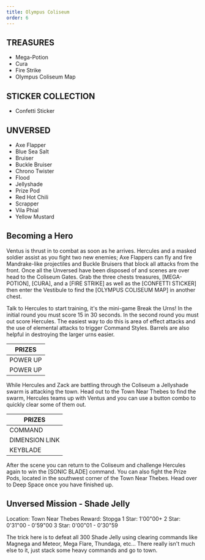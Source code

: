 ```yaml
---
title: Olympus Coliseum
order: 6
---
```



##         TREASURES ##

*  Mega-Potion
*  Cura
*  Fire Strike
*  Olympus Coliseum Map

##         STICKER COLLECTION ##

*  Confetti Sticker

##         UNVERSED ##

* Axe Flapper
* Blue Sea Salt
* Bruiser
* Buckle Bruiser
* Chrono Twister
* Flood
* Jellyshade
* Prize Pod
* Red Hot Chili
* Scrapper
* Vila Phial
* Yellow Mustard

## Becoming a Hero ##

Ventus is thrust in to combat as soon as he arrives. Hercules and a masked
soldier assist as you fight two new enemies; Axe Flappers can fly and fire
Mandrake-like projectiles and Buckle Bruisers that block all attacks from the
front. Once all the Unversed have been disposed of and scenes are over head to
the Coliseum Gates. Grab the three chests treasures, [MEGA-POTION], [CURA], and
a [FIRE STRIKE] as well as the [CONFETTI STICKER] then enter the Vestibule to
find the [OLYMPUS COLISEUM MAP] in another chest.

Talk to Hercules to start training, it's the mini-game Break the Urns! In the
initial round you must score 15 in 30 seconds. In the second round you must out
score Hercules. The easiest way to do this is area of effect attacks and the
use of elemental attacks to trigger Command Styles. Barrels are also helpful in
destroying the larger urns easier.


|                     PRIZES                    |
|-----------------------------------------------|
| POWER UP       | Maximum HP Up                |
| POWER UP       | Deck Capacity +1             |



While Hercules and Zack are battling through the Coliseum a Jellyshade swarm
is attacking the town. Head out to the Town Near Thebes to find the swarm,
Hercules teams up with Ventus and you can use a button combo to quickly clear
some of them out.



|                     PRIZES                    |
|-----------------------------------------------|
| COMMAND        | Air Slide                    |
| DIMENSION LINK | Zack                         |
| KEYBLADE       | Mark of a Hero               |


After the scene you can return to the Coliseum and challenge Hercules again
to win the [SONIC BLADE] command. You can also fight the Prize Pods, located in
the southwest corner of the Town Near Thebes. Head over to Deep Space once you
have finished up.

## Unversed Mission - Shade Jelly ##

Location: Town Near Thebes
Reward: Stopga
1 Star: 1'00"00+
2 Star: 0'31"00 - 0'59"00
3 Star: 0'00"01 - 0'30"59

The trick here is to defeat all 300 Shade Jelly using clearing commands like
Magnega and Meteor, Mega Flare, Thundaga, etc... There really isn't much else to
it, just stack some heavy commands and go to town.


